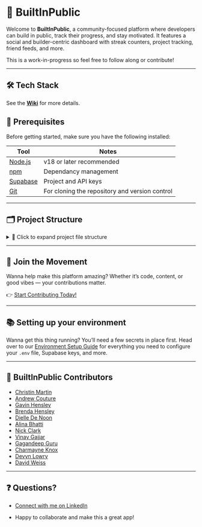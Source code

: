 # 🧠 BuiltInPublic

Welcome to **BuiltInPublic**, a community-focused platform where developers can build in public, track their progress, and stay motivated. It features a social and builder-centric dashboard with streak counters, project tracking, friend feeds, and more.

This is a work-in-progress so feel free to follow along or contribute!

---

## 🛠️ Tech Stack

See the **[Wiki](https://github.com/Christin-paige/BuiltInPublic/wiki#-tech-stack)** for more details.

## 🔧 Prerequisites

Before getting started, make sure you have the following installed:

| Tool                              | Notes                                          |
| --------------------------------- | ---------------------------------------------- |
| [Node.js](https://nodejs.org/)    | v18 or later recommended                       |
| [npm](https://www.npmjs.com/)     | Dependancy management                          |
| [Supabase](https://supabase.com/) | Project and API keys                           |
| [Git](https://git-scm.com/)       | For cloning the repository and version control |

---

## 🗂️ Project Structure

<details>
<summary>📁 Click to expand project file structure</summary>

```plaintext
── .env
├── .env.example
├── .gitguardian.toml
├── .github
│   ├── ISSUE_TEMPLATE
│   │   └── new-feature-request.md
│   └── workflows
│       ├── codeql.yml
│       ├── gitleaks.yml
│       ├── npmaudit.yml
│       ├── prettier.yml
│       ├── push-migrations-prod.yml
│       ├── push-migrations-staging.yml
│       ├── renovate.yml
│       ├── semgrep.yml
│       ├── syft.yml
│       └── unit-tests.yml
├── .gitignore
├── .gitleaks.toml
├── .husky
│   ├── _
│   │   ├── .gitignore
│   │   ├── applypatch-msg
│   │   ├── commit-msg
│   │   ├── h
│   │   ├── husky.sh
│   │   ├── post-applypatch
│   │   ├── post-checkout
│   │   ├── post-commit
│   │   ├── post-merge
│   │   ├── post-rewrite
│   │   ├── pre-applypatch
│   │   ├── pre-auto-gc
│   │   ├── pre-commit
│   │   ├── pre-merge-commit
│   │   ├── pre-push
│   │   ├── pre-rebase
│   │   └── prepare-commit-msg
│   ├── pre-commit
│   └── pre-push
├── .prettierignore
├── .prettierrc.yml
├── components.json
├── config
│   └── private
│       └── profanity-list.ts
├── docs
│   ├── appregistered.png
│   ├── oathapps.png
│   ├── pull_request_template.md
│   └── registerapp.png
├── eslint.config.mjs
├── gitleaks-report.json
├── instrumentation-client.ts
├── knip-report.md
├── knip.config.json
├── LICENSE
├── next-env.d.ts
├── next.config.mjs
├── package-lock.json
├── package.json
├── postcss.config.mjs
├── public
│   ├── .DS_Store
│   ├── 404
│   │   ├── .DS_Store
│   │   ├── funny1.png
│   │   ├── funny10.png
│   │   ├── funny2.png
│   │   ├── funny3.png
│   │   ├── funny4.png
│   │   ├── funny5.png
│   │   ├── funny6.png
│   │   ├── funny7.png
│   │   ├── funny8.png
│   │   └── funny9.png
│   ├── BiP_Banner.png
│   ├── BuiltInPublic.png
│   ├── door.jpg
│   ├── example-cover-img.jpg
│   ├── icons
│   │   ├── github-sign-in-btn.svg
│   │   └── web_neutral_rd_SI.svg
│   ├── logo3.png
│   ├── og-image.jpg
│   └── terminal-logo.png
├── README.md
├── renovate.json
├── scripts
│   ├── generateSupabaseTypes.ts
│   ├── precheck.sh
│   ├── seed.ts
│   └── seeds
│       ├── auth-users.ts
│       ├── policy-doc.ts
│       ├── posts.ts
│       ├── profile-skills.ts
│       ├── projects.ts
│       ├── skills.ts
│       └── social.ts
├── SECURITY.md
├── src
│   ├── app
│   │   ├── (main)
│   │   │   ├── [username]
│   │   │   ├── dashboard
│   │   │   ├── layout.tsx
│   │   │   └── onboarding
│   │   ├── about
│   │   │   └── page.tsx
│   │   ├── auth
│   │   │   ├── actions.ts
│   │   │   ├── callback
│   │   │   ├── DevSignIn.tsx
│   │   │   ├── oauth
│   │   │   └── page.tsx
│   │   ├── favicon.ico
│   │   ├── globals.css
│   │   ├── layout.tsx
│   │   ├── not-found.tsx
│   │   ├── page.tsx
│   │   ├── project
│   │   │   └── [id]
│   │   ├── staging-auth
│   │   │   ├── actions.ts
│   │   │   ├── page.tsx
│   │   │   ├── stagingAuth.schema.ts
│   │   │   └── StagingAuth.tsx
│   │   └── thanks
│   │       └── page.tsx
│   ├── components
│   │   ├── Buttons
│   │   │   ├── BackButton.tsx
│   │   │   ├── EditButton.tsx
│   │   │   └── SignOutBtn.tsx
│   │   ├── Footer.tsx
│   │   ├── Navbar
│   │   │   ├── index.ts
│   │   │   └── Navbar.tsx
│   │   ├── Profile
│   │   │   ├── Bio.tsx
│   │   │   └── DisplayName.tsx
│   │   ├── ProfileIcon.tsx
│   │   ├── Projects
│   │   │   ├── CreateProject
│   │   │   ├── ProjectCard.tsx
│   │   │   ├── ProjectPanel
│   │   │   ├── ProjectsList.tsx
│   │   │   ├── ProjectStatusBadge.tsx
│   │   │   ├── ProjectUpdateCard.tsx
│   │   │   └── ProjectVisibilityBadge.tsx
│   │   ├── Providers
│   │   │   ├── ProfileProvider.tsx
│   │   │   ├── ProjectProvider.tsx
│   │   │   ├── QueryProvider.tsx
│   │   │   └── ThemeProvider.tsx
│   │   └── ui
│   │       ├── avatar.tsx
│   │       ├── button.tsx
│   │       ├── card.tsx
│   │       ├── checkbox.tsx
│   │       ├── confirmation-dialog.tsx
│   │       ├── dialog.tsx
│   │       ├── dropdown-menu.tsx
│   │       ├── form.tsx
│   │       ├── input.tsx
│   │       ├── label.tsx
│   │       ├── modal.tsx
│   │       ├── skeleton.tsx
│   │       └── textarea.tsx
│   ├── hooks
│   │   ├── useProfile
│   │   │   ├── actions.ts
│   │   │   ├── profile.schema.ts
│   │   │   └── useProfile.tsx
│   │   ├── useProject
│   │   │   ├── actions.ts
│   │   │   ├── editProject.schema.ts
│   │   │   ├── updateProject.schema.ts
│   │   │   └── useProject.tsx
│   │   └── useUser
│   │       ├── actions.ts
│   │       └── useUser.tsx
│   ├── lib
│   │   └── utils.ts
│   ├── middleware.ts
│   ├── repositories
│   │   ├── base.repository.ts
│   │   ├── policyDocumentRepository
│   │   │   ├── policyDocument.repository.ts
│   │   │   └── policyDocument.types.ts
│   │   ├── policyRepository
│   │   │   ├── policy.repository.ts
│   │   │   └── policy.types.ts
│   │   ├── profileRepository
│   │   │   ├── profile.repository.ts
│   │   │   └── profile.types.ts
│   │   └── projectRepository
│   │       ├── project.repository.ts
│   │       └── project.types.ts
│   ├── services
│   │   └── UINotification.service.ts
│   ├── setupTests.ts
│   └── use-cases
│       ├── __tests__
│       │   └── BaseMutationUseCase.test.ts
│       ├── BaseFetchUseCase.ts
│       ├── BaseMutationUseCase.ts
│       ├── projects
│       │   ├── __tests__
│       │   ├── CreateNewProject.ts
│       │   ├── EditProject.ts
│       │   ├── GetProject.ts
│       │   └── UpdateProject.ts
│       ├── updateUserProfile
│       │   ├── __tests__
│       │   └── UpdateUserProfile.ts
│       └── userConsent
│           ├── __tests__
│           └── UserConsent.ts
├── supabase
│   ├── __tests__
│   │   ├── rls-policies
│   │   │   ├── profiles.business.test.ts
│   │   │   ├── profiles.test.ts
│   │   │   └── projects.test.ts
│   │   ├── testClients.ts
│   │   └── testUser.ts
│   ├── .branches
│   │   └── _current_branch
│   ├── .gitignore
│   ├── .temp
│   │   └── cli-latest
│   ├── config.toml
│   ├── functions
│   │   ├── _shared
│   │   │   └── supabase.types.ts
│   │   ├── deno.json
│   │   ├── email-signup-link
│   │   │   ├── .npmrc
│   │   │   ├── deno.json
│   │   │   └── index.ts
│   │   └── env.example
│   ├── migrations
│   │   ├── 20250517104606_base_tables_rls.sql
│   │   ├── 20250518145124_new_profile_trigger.sql
│   │   ├── 20250801104606_create_project_updates.sql
│   │   ├── 20250803000000_add_project_updates_table.sql
│   │   ├── 20250807230208_insert_profile_update.sql
│   │   ├── 20250812161712_project_defaults.sql
│   │   ├── 20250823004425_alpha_token_table.sql
│   │   ├── 20250825164024_alpha_token_email.sql
│   │   ├── 20250829201136_user_consent_tables.sql
│   │   ├── 20250830223716_private_profile.sql
│   │   ├── 20250905144832_usage_on_policy_docs.sql
│   │   └── 20250907141731_policy_doc_triggers.sql
│   ├── seed.sql
│   └── supabase.types.ts
├── tsconfig.json
├── utils
│   ├── errors
│   │   └── ValidationError.ts
│   ├── SecureURLValidator
│   │   ├── __tests__
│   │   │   └── SecureURLValidator.test.ts
│   │   └── SecureURLValidator.ts
│   ├── supabase
│   │   ├── middleware.ts
│   │   ├── NextJSCookieStorage.ts
│   │   └── server.ts
│   ├── types.ts
│   └── usernameValidator.ts
└── vitest.config.mts
```

</details>

---

## 🚀 Join the Movement

Wanna help make this platform amazing? Whether it’s code, content, or good vibes — your contributions matter.

👉 [Start Contributing Today!](https://github.com/Christin-paige/BuiltInPublic/wiki)

---

## 📚 Setting up your environment

Wanna get this thing running? You’ll need a few secrets in place first.
Head over to our [Environment Setup Guide](https://github.com/Christin-paige/BuiltInPublic/wiki/Environment) for everything you need to configure your `.env` file, Supabase keys, and more.

---

## 👥 BuiltInPublic Contributors

- [Christin Martin](https://www.linkedin.com/in/christin-martin/)
- [Andrew Couture](https://www.linkedin.com/in/andrew-couture-15937ab/)
- [Gavin Hensley](https://www.linkedin.com/in/g-hensley/)
- [Brenda Hensley](https://www.linkedin.com/in/brenda-hensley-/)
- [Dielle De Noon](https://www.linkedin.com/in/dielle-denoon/)
- [Alina Bhatti](https://www.linkedin.com/in/alina-bhatti-0b0122353/)
- [Nick Clark](https://www.linkedin.com/in/nicholas-a-clark//)
- [Vinay Gajjar](https://www.linkedin.com/in/vinaygajjar/)
- [Gagandeep Guru](https://www.linkedin.com/in/igagandeep95/)
- [Charmayne Knox](https://www.linkedin.com/in/charmayneknox/)
- [Devyn Lowry](https://www.linkedin.com/in/devynwlowry/)
- [David Weiss](https://www.linkedin.com/in/bydavidweiss/)

---

## ❓ Questions?

- [Connect with me on LinkedIn](https://www.linkedin.com/in/christin-martin)

- Happy to collaborate and make this a great app!
